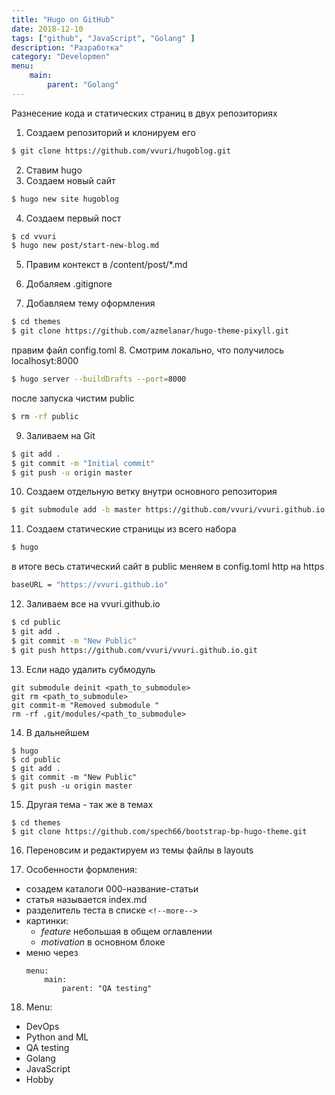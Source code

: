 ```yaml
---
title: "Hugo on GitHub"
date: 2018-12-10
tags: ["github", "JavaScript", "Golang" ]
description: "Разработка"
category: "Developmen"
menu: 
    main:
        parent: "Golang"
---
```


Разнесение кода и статических страниц в двух репозиториях
<!--more-->
1. Создаем репозиторий и клонируем его 
```bash
$ git clone https://github.com/vvuri/hugoblog.git
```
2. Ставим hugo
3. Создаем новый сайт
```bash    
$ hugo new site hugoblog
```
4. Создаем первый пост
```bash
$ cd vvuri
$ hugo new post/start-new-blog.md
```
5. Правим контекст в /content/post/*.md

6. Добаляем .gitignore

7. Добавляем тему оформления
```bash
$ cd themes 
$ git clone https://github.com/azmelanar/hugo-theme-pixyll.git
```
правим файл config.toml
8. Смотрим локально, что получилось localhosyt:8000
```bash
$ hugo server --buildDrafts --port=8000
```
после запуска чистим public
```bash
$ rm -rf public
```
9. Заливаем на Git
```bash
$ git add .
$ git commit -m "Initial commit"
$ git push -u origin master
```
10. Создаем отдельную ветку внутри основного репозитория
```bash
$ git submodule add -b master https://github.com/vvuri/vvuri.github.io.git public
```
11. Создаем статические страницы из всего набора
```bash
$ hugo
```
в итоге весь статический сайт в public
меняем в config.toml http на https
```bash
baseURL = "https://vvuri.github.io"
```
12. Заливаем все на vvuri.github.io
```bash
$ cd public
$ git add .
$ git commit -m "New Public"
$ git push https://github.com/vvuri/vvuri.github.io.git
```
13. Если надо удалить субмодуль 
```
git submodule deinit <path_to_submodule>
git rm <path_to_submodule>
git commit-m "Removed submodule "
rm -rf .git/modules/<path_to_submodule>
```
14. В дальнейшем
```
$ hugo
$ cd public
$ git add .
$ git commit -m "New Public"
$ git push -u origin master
```
15. Другая тема - так же в темах
```
$ cd themes
$ git clone https://github.com/spech66/bootstrap-bp-hugo-theme.git

```
16. Переновсим и редактируем из темы файлы в layouts

17. Особенности формления:
- созадем каталоги 000-название-статьи
- статья называется index.md 
- разделитель теста в списке `<!--more-->`
- картинки:
  - *feature* небольшая в общем оглавлении
  - *motivation* в основном блоке
- меню через 
  ```
  menu: 
      main:
          parent: "QA testing"
  ```

18. Menu:
- DevOps
- Python and ML
- QA testing
- Golang
- JavaScript
- Hobby